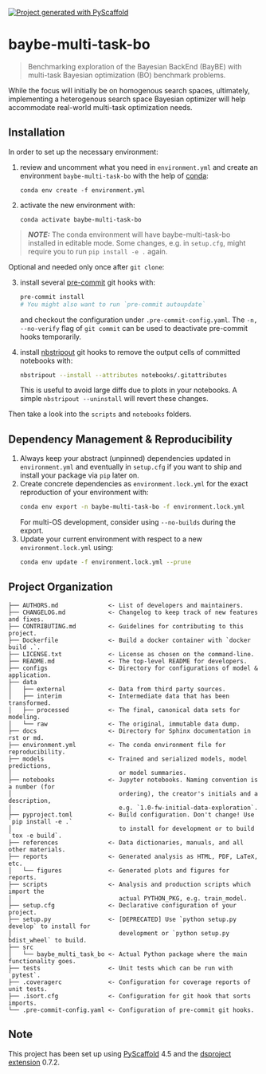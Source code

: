 [![Project generated with PyScaffold](https://img.shields.io/badge/-PyScaffold-005CA0?logo=pyscaffold)](https://pyscaffold.org/)
<!-- These are examples of badges you might also want to add to your README. Update the URLs accordingly.
[![Built Status](https://api.cirrus-ci.com/github/<USER>/baybe-multi-task-bo.svg?branch=main)](https://cirrus-ci.com/github/<USER>/baybe-multi-task-bo)
[![ReadTheDocs](https://readthedocs.org/projects/baybe-multi-task-bo/badge/?version=latest)](https://baybe-multi-task-bo.readthedocs.io/en/stable/)
[![Coveralls](https://img.shields.io/coveralls/github/<USER>/baybe-multi-task-bo/main.svg)](https://coveralls.io/r/<USER>/baybe-multi-task-bo)
[![PyPI-Server](https://img.shields.io/pypi/v/baybe-multi-task-bo.svg)](https://pypi.org/project/baybe-multi-task-bo/)
[![Conda-Forge](https://img.shields.io/conda/vn/conda-forge/baybe-multi-task-bo.svg)](https://anaconda.org/conda-forge/baybe-multi-task-bo)
[![Monthly Downloads](https://pepy.tech/badge/baybe-multi-task-bo/month)](https://pepy.tech/project/baybe-multi-task-bo)
[![Twitter](https://img.shields.io/twitter/url/http/shields.io.svg?style=social&label=Twitter)](https://twitter.com/baybe-multi-task-bo)
-->

# baybe-multi-task-bo

> Benchmarking exploration of the Bayesian BackEnd (BayBE) with multi-task Bayesian optimization (BO) benchmark problems.

While the focus will initially be on homogenous search spaces, ultimately, implementing a heterogenous search space Bayesian optimizer will help accommodate real-world multi-task optimization needs.

## Installation

In order to set up the necessary environment:

1. review and uncomment what you need in `environment.yml` and create an environment `baybe-multi-task-bo` with the help of [conda]:
   ```
   conda env create -f environment.yml
   ```
2. activate the new environment with:
   ```
   conda activate baybe-multi-task-bo
   ```

> **_NOTE:_**  The conda environment will have baybe-multi-task-bo installed in editable mode.
> Some changes, e.g. in `setup.cfg`, might require you to run `pip install -e .` again.


Optional and needed only once after `git clone`:

3. install several [pre-commit] git hooks with:
   ```bash
   pre-commit install
   # You might also want to run `pre-commit autoupdate`
   ```
   and checkout the configuration under `.pre-commit-config.yaml`.
   The `-n, --no-verify` flag of `git commit` can be used to deactivate pre-commit hooks temporarily.

4. install [nbstripout] git hooks to remove the output cells of committed notebooks with:
   ```bash
   nbstripout --install --attributes notebooks/.gitattributes
   ```
   This is useful to avoid large diffs due to plots in your notebooks.
   A simple `nbstripout --uninstall` will revert these changes.


Then take a look into the `scripts` and `notebooks` folders.

## Dependency Management & Reproducibility

1. Always keep your abstract (unpinned) dependencies updated in `environment.yml` and eventually
   in `setup.cfg` if you want to ship and install your package via `pip` later on.
2. Create concrete dependencies as `environment.lock.yml` for the exact reproduction of your
   environment with:
   ```bash
   conda env export -n baybe-multi-task-bo -f environment.lock.yml
   ```
   For multi-OS development, consider using `--no-builds` during the export.
3. Update your current environment with respect to a new `environment.lock.yml` using:
   ```bash
   conda env update -f environment.lock.yml --prune
   ```
## Project Organization

```
├── AUTHORS.md              <- List of developers and maintainers.
├── CHANGELOG.md            <- Changelog to keep track of new features and fixes.
├── CONTRIBUTING.md         <- Guidelines for contributing to this project.
├── Dockerfile              <- Build a docker container with `docker build .`.
├── LICENSE.txt             <- License as chosen on the command-line.
├── README.md               <- The top-level README for developers.
├── configs                 <- Directory for configurations of model & application.
├── data
│   ├── external            <- Data from third party sources.
│   ├── interim             <- Intermediate data that has been transformed.
│   ├── processed           <- The final, canonical data sets for modeling.
│   └── raw                 <- The original, immutable data dump.
├── docs                    <- Directory for Sphinx documentation in rst or md.
├── environment.yml         <- The conda environment file for reproducibility.
├── models                  <- Trained and serialized models, model predictions,
│                              or model summaries.
├── notebooks               <- Jupyter notebooks. Naming convention is a number (for
│                              ordering), the creator's initials and a description,
│                              e.g. `1.0-fw-initial-data-exploration`.
├── pyproject.toml          <- Build configuration. Don't change! Use `pip install -e .`
│                              to install for development or to build `tox -e build`.
├── references              <- Data dictionaries, manuals, and all other materials.
├── reports                 <- Generated analysis as HTML, PDF, LaTeX, etc.
│   └── figures             <- Generated plots and figures for reports.
├── scripts                 <- Analysis and production scripts which import the
│                              actual PYTHON_PKG, e.g. train_model.
├── setup.cfg               <- Declarative configuration of your project.
├── setup.py                <- [DEPRECATED] Use `python setup.py develop` to install for
│                              development or `python setup.py bdist_wheel` to build.
├── src
│   └── baybe_multi_task_bo <- Actual Python package where the main functionality goes.
├── tests                   <- Unit tests which can be run with `pytest`.
├── .coveragerc             <- Configuration for coverage reports of unit tests.
├── .isort.cfg              <- Configuration for git hook that sorts imports.
└── .pre-commit-config.yaml <- Configuration of pre-commit git hooks.
```

<!-- pyscaffold-notes -->

## Note

This project has been set up using [PyScaffold] 4.5 and the [dsproject extension] 0.7.2.

[conda]: https://docs.conda.io/
[pre-commit]: https://pre-commit.com/
[Jupyter]: https://jupyter.org/
[nbstripout]: https://github.com/kynan/nbstripout
[Google style]: http://google.github.io/styleguide/pyguide.html#38-comments-and-docstrings
[PyScaffold]: https://pyscaffold.org/
[dsproject extension]: https://github.com/pyscaffold/pyscaffoldext-dsproject
